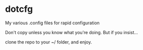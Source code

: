 # dotcfg
My various .config files for rapid configuration

Don't copy unless you know what you're doing.  But if you insist...

clone the repo to your ~/ folder, and enjoy.
